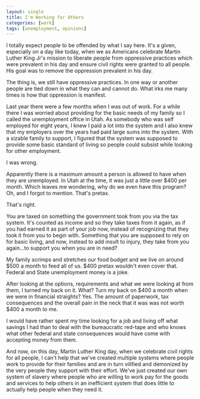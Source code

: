 ```yaml
---
layout: single
title: I'm Working for Others
categories: [work]
tags: [unemployment, opinions]
---
```

I totally expect people to be offended by what I say here. It's a given, especially on a day like today, when we as Americans celebrate Martin Luther King Jr's mission to liberate people from oppressive practices which were prevalent in his day and ensure civil rights were granted to all people. His goal was to remove the oppression prevalent in his day.

 The thing is, we still have oppressive practices. In one way or another people are tied down in what they can and cannot do. What irks me many times is how that oppression is manifest.

Last year there were a few months when I was out of work. For a while there I was worried about providing for the basic needs of my family so I called the unemployment office in Utah. As somebody who was self employed for eight years, I knew I paid a lot into the system and I also knew that my employers over the years had paid large sums into the system. With a sizable family to support, I figured that the system was supposed to provide some basic standard of living so people could subsist while looking for other employment.

I was wrong.

Apparently there is a maximum amount a person is allowed to have when they are unemployed. In Utah at the time, it was just a little over $400 per month. Which leaves me wondering, why do we even have this program? Oh, and I forgot to mention. That's pretax.

That's right.

You are taxed on something the government took from you via the tax system. It's counted as income and so they take taxes from it again, as if you had earned it as part of your job now, instead of recognizing that they took it from you to begin with. Something that you are supposed to rely on for basic living, and now, instead to add insult to injury, they take from you again...to support you when you are in need?

My family scrimps and stretches our food budget and we live on around $500 a month to feed all of us. $400 pretax wouldn't even cover that. Federal and State unemployment money is a joke.

After looking at the options, requirements and what we were looking at from them, I turned my back on it. What? Turn my back on $400 a month when we were in financial straights? Yes. The amount of paperwork, tax consequences and the overall pain in the neck that it was was not worth $400 a month to me.

I would have rather spent my time looking for a job and living off what savings I had than to deal with the bureaucratic red-tape and who knows what other federal and state consequences would have come with accepting money from them.

And now, on this day, Martin Luther King day, when we celebrate civil rights for all people, I can't help that we've created multiple systems where people work to provide for their families and are in turn vilified and demonized by the very people they support with their effort. We've just created our own system of slavery where people who are willing to work pay for the goods and services to help others in an inefficient system that does little to actually help people when they need it.
